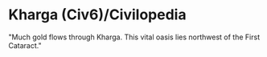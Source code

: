 # Kharga (Civ6)/Civilopedia

"Much gold flows through Kharga. This vital oasis lies northwest of the First Cataract."